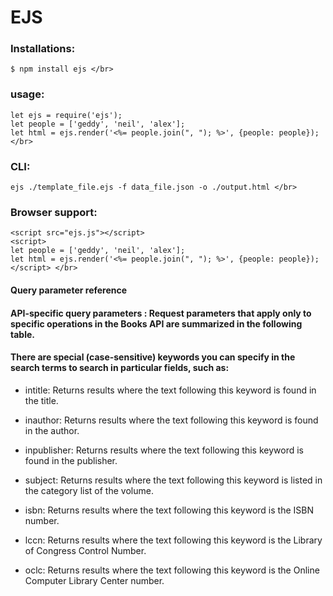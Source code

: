 # EJS 

### Installations: 
    
    $ npm install ejs </br>

### usage:
    
    let ejs = require('ejs');
    let people = ['geddy', 'neil', 'alex'];
    let html = ejs.render('<%= people.join(", "); %>', {people: people}); </br>

### CLI:

    ejs ./template_file.ejs -f data_file.json -o ./output.html </br>

### Browser support:
    
    <script src="ejs.js"></script>
    <script>
    let people = ['geddy', 'neil', 'alex'];
    let html = ejs.render('<%= people.join(", "); %>', {people: people});
    </script> </br>



#### Query parameter reference



#### API-specific query parameters : Request parameters that apply only to specific operations in the Books API are summarized in the following table.



#### There are special (case-sensitive) keywords you can specify in the search terms to search in particular fields, such as: 

* intitle: Returns results where the text following this keyword is found in the title.

* inauthor: Returns results where the text following this keyword is found in the author.

* inpublisher: Returns results where the text following this keyword is found in the publisher.

* subject: Returns results where the text following this keyword is listed in the category list of the volume.

* isbn: Returns results where the text following this keyword is the ISBN number.

* lccn: Returns results where the text following this keyword is the Library of Congress Control Number.

* oclc: Returns results where the text following this keyword is the Online Computer Library Center number.